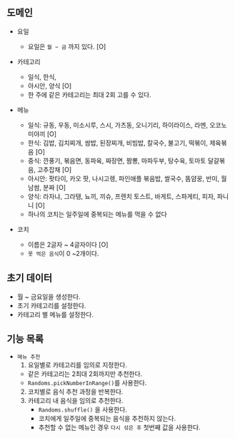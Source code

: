 ## 도메인

- 요일
  - 요일은 `월 ~ 금` 까지 있다. [O]


- 카테고리
  - 일식, 한식, 
  - 아시안, 양식 [O]
  - 한 주에 같은 카테고리는 최대 2회 고를 수 있다.

- 메뉴
  - 일식: 규동, 우동, 미소시루, 스시, 가츠동, 오니기리, 하이라이스, 라멘, 오코노미야끼 [O]
  - 한식: 김밥, 김치찌개, 쌈밥, 된장찌개, 비빔밥, 칼국수, 불고기, 떡볶이, 제육볶음 [O]
  - 중식: 깐풍기, 볶음면, 동파육, 짜장면, 짬뽕, 마파두부, 탕수육, 토마토 달걀볶음, 고추잡채 [O]
  - 아시안: 팟타이, 카오 팟, 나시고렝, 파인애플 볶음밥, 쌀국수, 똠얌꿍, 반미, 월남쌈, 분짜 [O]
  - 양식: 라자냐, 그라탱, 뇨끼, 끼슈, 프렌치 토스트, 바게트, 스파게티, 피자, 파니니 [O]
  - 하나의 코치는 일주일에 중복되는 메뉴를 먹을 수 없다

- 코치
  - 이름은 2글자 ~ 4글자이다 [O]
  - `못 먹은 음식`이 0 ~2개이다.


## 초기 데이터
- 월 ~ 금요일을 생성한다.
- 초기 카테고리를 설정한다.
- 카테고리 별 메뉴를 설정한다.

## 기능 목록

- `메뉴 추천`
  1. 요일별로 카테고리를 임의로 지정한다.
    - 같은 카테고리는 2최대 2회까지만 추천한다.
    - `Randoms.pickNumberInRange()`를 사용한다.
  2. 코치별로 음식 추천 과정을 반복한다.
  3. 카테고리 내 음식을 임의로 추천한다.
      - `Randoms.shuffle()` 을 사용한다.
      - 코치에게 일주일에 중복되는 음식을 추천하지 않는다.
      - 추천할 수 없는 메뉴인 경우 `다시 섞은 후` 첫번째 값을 사용한다.
